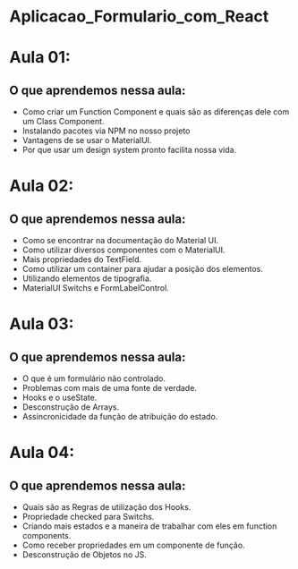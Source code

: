 # Aplicacao_Formulario_com_React

# Aula 01:

## O que aprendemos nessa aula:

- Como criar um Function Component e quais são as diferenças dele com um Class Component.
- Instalando pacotes via NPM no nosso projeto
- Vantagens de se usar o MaterialUI.
- Por que usar um design system pronto facilita nossa vida.

# Aula 02:

## O que aprendemos nessa aula:

- Como se encontrar na documentação do Material UI.
- Como utilizar diversos componentes com o MaterialUI.
- Mais propriedades do TextField.
- Como utilizar um container para ajudar a posição dos elementos.
- Utilizando elementos de tipografia.
- MaterialUI Switchs e FormLabelControl.

# Aula 03:

## O que aprendemos nessa aula:

- O que é um formulário não controlado.
- Problemas com mais de uma fonte de verdade.
- Hooks e o useState.
- Desconstrução de Arrays.
- Assincronicidade da função de atribuição do estado.

# Aula 04:

## O que aprendemos nessa aula:

- Quais são as Regras de utilização dos Hooks.
- Propriedade checked para Switchs.
- Criando mais estados e a maneira de trabalhar com eles em function components.
- Como receber propriedades em um componente de função.
- Desconstrução de Objetos no JS.